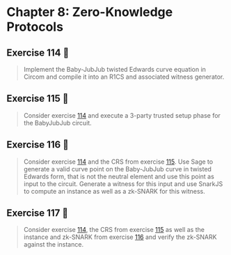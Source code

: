 # Chapter 8: Zero-Knowledge Protocols

## Exercise 114 🔴

> Implement the Baby-JubJub twisted Edwards curve equation in Circom and compile it into an R1CS and associated witness generator.

## Exercise 115 🔴

> Consider exercise [114](#exercise-114) and execute a 3-party trusted setup phase for the BabyJubJub circuit.

## Exercise 116 🔴

> Consider exercise [114](#exercise-114) and the CRS from exercise [115](#exercise-115). Use Sage to generate a valid curve point on the Baby-JubJub curve in twisted Edwards form, that is not the neutral element and use this point as input to the circuit. Generate a witness for this input and use SnarkJS to compute an instance as well as a zk-SNARK for this witness.

## Exercise 117 🔴

> Consider exercise [114](#exercise-114), the CRS from exercise [115](#exercise-115) as well as the instance and zk-SNARK from exercise [116](#exercise-116) and verify the zk-SNARK against the instance.
